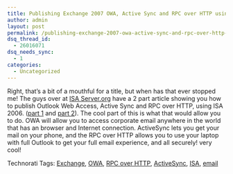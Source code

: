 ```yaml
---
title: Publishing Exchange 2007 OWA, Active Sync and RPC over HTTP using ISA 2006
author: admin
layout: post
permalink: /publishing-exchange-2007-owa-active-sync-and-rpc-over-http-using-isa-2006/
dsq_thread_id:
  - 26016071
dsq_needs_sync:
  - 1
categories:
  - Uncategorized
---
```

Right, that&#8217;s a bit of a mouthful for a title, but when has that ever stopped me! The guys over at [ISA Server.org][1] have a 2 part article showing you how to publish Outlook Web Access, Active Sync and RPC over HTTP, using ISA 2006. ([part 1][2] and [part 2][3]). The cool part of this is what that would allow you to do. OWA will allow you to access corporate email anywhere in the world that has an browser and Internet connection. ActiveSync lets you get your mail on your phone, and the RPC over HTTP allows you to use your laptop with full Outlook to get your full email experience, and all securely! very cool!</p> 

<div class="wlWriterSmartContent" id="0767317B-992E-4b12-91E0-4F059A8CECA8:698a19ef-1657-46d4-b3d7-7596ffbaf3e1" style="padding-right:0px;display:inline;padding-left:0px;padding-bottom:0px;margin:0px;padding-top:0px;">
  Technorati Tags: <a href="http://technorati.com/tags/Exchange" rel="tag">Exchange</a>, <a href="http://technorati.com/tags/OWA" rel="tag">OWA</a>, <a href="http://technorati.com/tags/RPC%20over%20HTTP" rel="tag">RPC over HTTP</a>, <a href="http://technorati.com/tags/ActiveSync" rel="tag">ActiveSync</a>, <a href="http://technorati.com/tags/ISA" rel="tag">ISA</a>, <a href="http://technorati.com/tags/email" rel="tag">email</a>
</div>

 [1]: http://www.isaserver.org
 [2]: http://www.isaserver.org/tutorials/Publishing-Exchange-2007-OWA-Exchange-ActiveSync-RPCHTTP-using-2006-ISA-Firewall-Part1.html
 [3]: http://www.isaserver.org/tutorials/Publishing-Exchange-2007-OWA-Exchange-ActiveSync-RPCHTTP-using-2006-ISA-Firewall-Part2.html